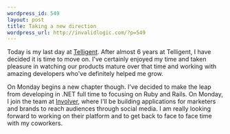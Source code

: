 ```yaml
--- 
wordpress_id: 549
layout: post
title: Taking a new direction
wordpress_url: http://invalidlogic.com/?p=549
---
```

<p>Today is my last day at <a href="http://telligent.com">Telligent</a>.  After almost 6 years at Telligent, I have decided it is time to move on.  I've certainly enjoyed my time and taken pleasure in watching our products mature over that time and working with amazing developers who've definitely helped me grow.</p>

<p>On Monday begins a new chapter though.  I've decided to make the leap from developing in .NET full time to focusing on Ruby and Rails.  On Monday, I join the team at <a href="http://involver.com">Involver</a>, where I'll be building applications for marketers and brands to reach audiences through social media.  I am really looking forward to working on their platform and to get back to face to face time with my coworkers.</p>
